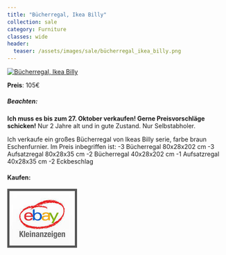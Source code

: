 ```yaml
---
title: "Bücherregal, Ikea Billy"
collection: sale
category: Furniture
classes: wide
header: 
  teaser: /assets/images/sale/bücherregal_ikea_billy.png
---
```




<a href="https://www.ebay-kleinanzeigen.de/s-anzeige/grosses-buecherregal-ikea-billy-237-cm-hohe/1540624931-88-9420">
  <img src="/assets/images/sale/bücherregal_ikea_billy.png" alt="Bücherregal, Ikea Billy">
</a>

**Preis**: 105€

##### Beachten:
**Ich muss es bis zum 27. Oktober verkaufen! Gerne Preisvorschläge schicken!**
Nur 2 Jahre alt und in gute Zustand.
Nur Selbstabholer.

Ich verkaufe ein großes Bücherregal von Ikeas Billy serie, farbe braun Eschenfurnier. Im Preis inbegriffen ist:
-3 Bücherregal 80x28x202 cm
-3 Aufsatzregal 80x28x35 cm
-2 Bücherregal 40x28x202 cm
-1 Aufsatzregal 40x28x35 cm
-2 Eckbeschlag

#### Kaufen:
<a href="https://www.ebay-kleinanzeigen.de/s-anzeige/grosses-buecherregal-ikea-billy-237-cm-hohe/1540624931-88-9420">
  <img src="/assets/images/ebay.png" alt="Ebay Kleinanzeigen" style="border: 5px solid #555">
</a>

